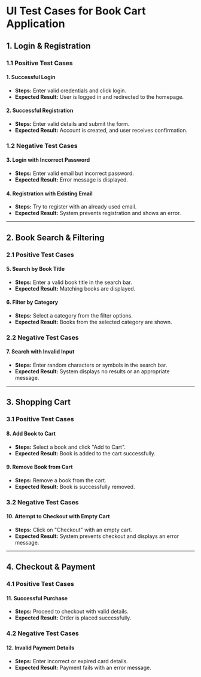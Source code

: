 # UI Test Cases for Book Cart Application

## 1. Login & Registration

### 1.1 Positive Test Cases

#### 1. Successful Login
- **Steps:** Enter valid credentials and click login.
- **Expected Result:** User is logged in and redirected to the homepage.

#### 2. Successful Registration
- **Steps:** Enter valid details and submit the form.
- **Expected Result:** Account is created, and user receives confirmation.

### 1.2 Negative Test Cases

#### 3. Login with Incorrect Password
- **Steps:** Enter valid email but incorrect password.
- **Expected Result:** Error message is displayed.

#### 4. Registration with Existing Email
- **Steps:** Try to register with an already used email.
- **Expected Result:** System prevents registration and shows an error.

---

## 2. Book Search & Filtering

### 2.1 Positive Test Cases

#### 5. Search by Book Title
- **Steps:** Enter a valid book title in the search bar.
- **Expected Result:** Matching books are displayed.

#### 6. Filter by Category
- **Steps:** Select a category from the filter options.
- **Expected Result:** Books from the selected category are shown.

### 2.2 Negative Test Cases

#### 7. Search with Invalid Input
- **Steps:** Enter random characters or symbols in the search bar.
- **Expected Result:** System displays no results or an appropriate message.

---

## 3. Shopping Cart

### 3.1 Positive Test Cases

#### 8. Add Book to Cart
- **Steps:** Select a book and click "Add to Cart".
- **Expected Result:** Book is added to the cart successfully.

#### 9. Remove Book from Cart
- **Steps:** Remove a book from the cart.
- **Expected Result:** Book is successfully removed.

### 3.2 Negative Test Cases

#### 10. Attempt to Checkout with Empty Cart
- **Steps:** Click on "Checkout" with an empty cart.
- **Expected Result:** System prevents checkout and displays an error message.

---

## 4. Checkout & Payment

### 4.1 Positive Test Cases

#### 11. Successful Purchase
- **Steps:** Proceed to checkout with valid details.
- **Expected Result:** Order is placed successfully.

### 4.2 Negative Test Cases

#### 12. Invalid Payment Details
- **Steps:** Enter incorrect or expired card details.
- **Expected Result:** Payment fails with an error message.
